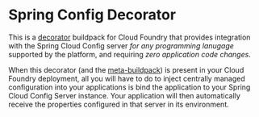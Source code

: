 # Spring Config Decorator

This is a [decorator](https://github.com/guidowb/meta-buildpack/blob/master/README.md#decorators) buildpack
for Cloud Foundry that provides integration with the Spring Cloud Config server *for any programming
lanugage* supported by the platform, and requiring *zero application code changes*.

When this decorator (and the [meta-buildpack](https://github.com/guidowb/meta-buildpack))
is present in your Cloud Foundry deployment, all you will have to do to inject
centrally managed configuration into your applications is bind the application to your Spring Cloud
Config Server instance. Your application will then automatically receive the properties configured
in that server in its environment.

